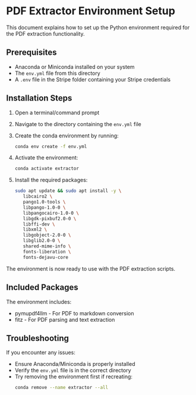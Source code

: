 # PDF Extractor Environment Setup

This document explains how to set up the Python environment required for the PDF extraction functionality.

## Prerequisites

- Anaconda or Miniconda installed on your system
- The `env.yml` file from this directory
- A `.env` file in the Stripe folder containing your Stripe credentials

## Installation Steps

1. Open a terminal/command prompt

2. Navigate to the directory containing the `env.yml` file

3. Create the conda environment by running:

   ```bash
   conda env create -f env.yml
   ```

4. Activate the environment:

   ```bash
   conda activate extractor
   ```

5. Install the required packages:

   ```bash
   sudo apt update && sudo apt install -y \
      libcairo2 \
      pango1.0-tools \
      libpango-1.0-0 \
      libpangocairo-1.0-0 \
      libgdk-pixbuf2.0-0 \
      libffi-dev \
      libxml2 \
      libgobject-2.0-0 \
      libglib2.0-0 \
      shared-mime-info \
      fonts-liberation \
      fonts-dejavu-core
   ```

The environment is now ready to use with the PDF extraction scripts.

## Included Packages

The environment includes:

- pymupdf4llm - For PDF to markdown conversion
- fitz - For PDF parsing and text extraction

## Troubleshooting

If you encounter any issues:

- Ensure Anaconda/Miniconda is properly installed
- Verify the `env.yml` file is in the correct directory
- Try removing the environment first if recreating:
  ```bash
  conda remove --name extractor --all
  ```
